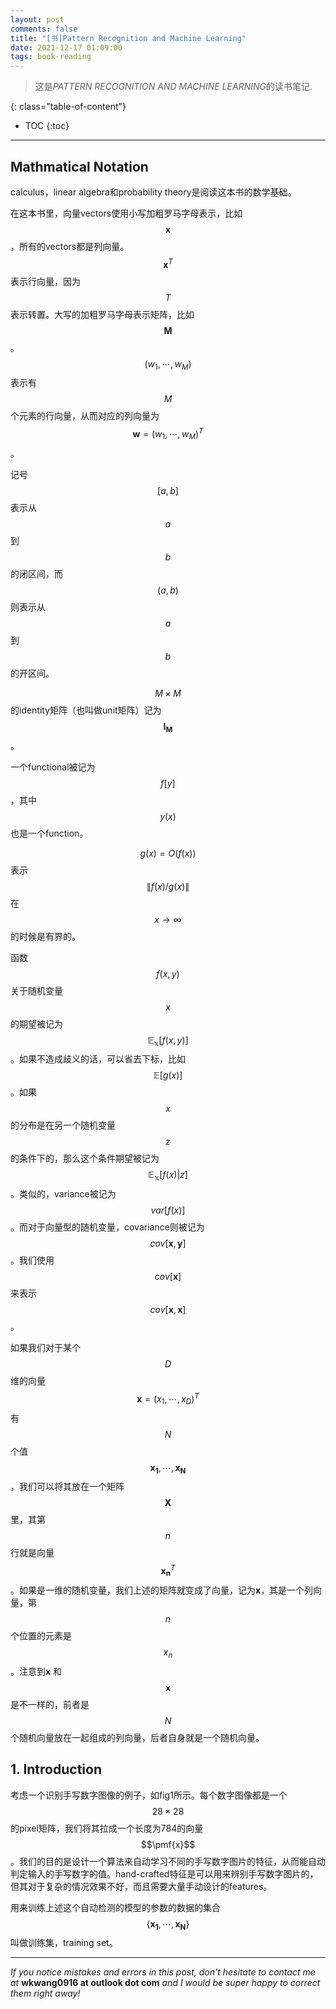 ```yaml
---
layout: post
comments: false
title: "[书]Pattern Recognition and Machine Learning"
date: 2021-12-17 01:09:00
tags: book-reading
---
```


> 这是*PATTERN RECOGNITION AND MACHINE LEARNING*的读书笔记.


<!--more-->

{: class="table-of-content"}
* TOC
{:toc}

---

## Mathmatical Notation

calculus，linear algebra和probability theory是阅读这本书的数学基础。

在这本书里，向量vectors使用小写加粗罗马字母表示，比如 $$\pmb{x}$$ ，所有的vectors都是列向量。$$\pmb{x}^T$$ 表示行向量，因为$$T$$表示转置。大写的加粗罗马字母表示矩阵，比如 $$\pmb{M}$$ 。$$(w_1, \cdots, w_M)$$表示有$$M$$个元素的行向量，从而对应的列向量为 $$\pmb{w} = (w_1, \cdots, w_M)^T$$。

记号$$\left[a, b \right]$$表示从$$a$$到$$b$$的闭区间，而$$(a,b)$$则表示从$$a$$到$$b$$的开区间。

$$M \times M$$的identity矩阵（也叫做unit矩阵）记为$$\pmb{I_M}$$。

一个functional被记为$$f\left[y\right]$$，其中$$y(x)$$也是一个function。

$$g(x) = O(f(x))$$表示$$\lVert f(x) / g(x) \rVert$$在$$x \longrightarrow \infty$$的时候是有界的。

函数$$f(x,y)$$关于随机变量$$x$$的期望被记为$$\mathbb{E_x} \left[f(x,y)\right]$$。如果不造成歧义的话，可以省去下标，比如$$\mathbb{E} \left[g(x)\right]$$。如果$$x$$的分布是在另一个随机变量$$z$$的条件下的，那么这个条件期望被记为$$\mathbb{E_x} \left[f(x) \vert z\right]$$。类似的，variance被记为$$var\left[f(x)\right]$$。而对于向量型的随机变量，covariance则被记为$$cov\left[\pmb{x}, \pmb{y}\right]$$。我们使用$$cov\left[\pmb{x}\right]$$来表示$$cov\left[\pmb{x}, \pmb{x}\right]$$。

如果我们对于某个$$D$$维的向量$$\pmb{x} = (x_1, \cdots, x_D)^T$$有$$N$$个值$$\pmb{x_1}, \cdots, \pmb{x_N}$$，我们可以将其放在一个矩阵$$\pmb{X}$$里，其第$$n$$行就是向量$$\pmb{x_n}^T$$。如果是一维的随机变量，我们上述的矩阵就变成了向量，记为**x**，其是一个列向量，第$$n$$个位置的元素是$$x_n$$。注意到**x** 和$$\pmb{x}$$是不一样的，前者是$$N$$个随机向量放在一起组成的列向量，后者自身就是一个随机向量。


## 1. Introduction

考虑一个识别手写数字图像的例子，如fig1所示。每个数字图像都是一个$$28 \times 28$$的pixel矩阵，我们将其拉成一个长度为784的向量$$\pmf{x}$$。我们的目的是设计一个算法来自动学习不同的手写数字图片的特征，从而能自动判定输入的手写数字的值。hand-crafted特征是可以用来辨别手写数字图片的，但其对于复杂的情况效果不好，而且需要大量手动设计的features。

用来训练上述这个自动检测的模型的参数的数据的集合$$\lbrace \pmb{x_1}, \cdots, \pmb{x_N} \rbrace$$叫做训练集，training set。







---

*If you notice mistakes and errors in this post, don't hesitate to contact me at* **wkwang0916 at outlook dot com** *and I would be super happy to correct them right away!*
